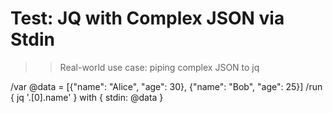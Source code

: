 # Test: JQ with Complex JSON via Stdin

>> Real-world use case: piping complex JSON to jq

/var @data = [{"name": "Alice", "age": 30}, {"name": "Bob", "age": 25}]
/run { jq '.[0].name' } with { stdin: @data }
